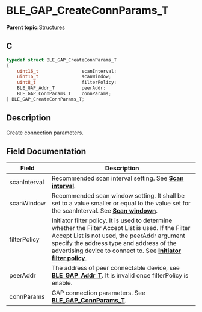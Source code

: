 # BLE\_GAP\_CreateConnParams\_T

**Parent topic:**[Structures](GUID-230368B0-FB2A-4967-A471-691387B35A9E.md)

## C

```c
typedef struct BLE_GAP_CreateConnParams_T
{
    uint16_t                scanInterval;
    uint16_t                scanWindow;
    uint8_t                 filterPolicy;
    BLE_GAP_Addr_T          peerAddr;
    BLE_GAP_ConnParams_T    connParams;
} BLE_GAP_CreateConnParams_T;
```

## Description

Create connection parameters.

## Field Documentation

|Field|Description|
|-----|-----------|
|scanInterval|Recommended scan interval setting. See **[Scan interval](GUID-F5EF94C8-7EF9-4674-AF16-103C1552EB5C.md)**.|
|scanWindow|Recommended scan window setting. It shall be set to a value smaller or equal to the value set for the scanInterval. See **[Scan windown](GUID-2BE0DC64-65A6-4780-B9E7-82C465FD183C.md)**.|
|filterPolicy|Initiator filter policy. It is used to determine whether the Filter Accept List is used. If the Filter Accept List is not used, the peerAddr argument specify the address type and address of the advertising device to connect to. See **[Initiator filter policy](GUID-11B15DBE-8783-4F2E-A56D-A2D55D359AB9.md)**.|
|peerAddr|The address of peer connectable device, see **[BLE\_GAP\_Addr\_T](GUID-5B71FDB5-5345-4BCD-B102-6A5B5A06D284.md)**. It is invalid once filterPolicy is enable.|
|connParams|GAP connection parameters. See **[BLE\_GAP\_ConnParams\_T](GUID-E210D053-5A6C-4E6F-8FAF-807AA8E75B98.md)**.|

